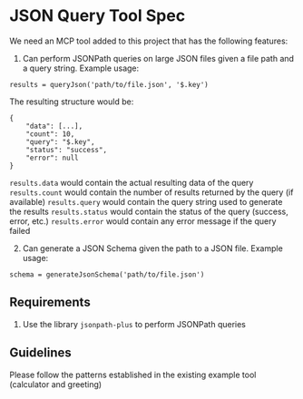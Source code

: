 # JSON Query Tool Spec

We need an MCP tool added to this project that has the following features:

1. Can perform JSONPath queries on large JSON files given a file path and a query string. Example usage:

```
results = queryJson('path/to/file.json', '$.key')
```

The resulting structure would be:

```
{
    "data": [...],
    "count": 10,
    "query": "$.key",
    "status": "success",
    "error": null
}
```

`results.data` would contain the actual resulting data of the query
`results.count` would contain the number of results returned by the query (if available)
`results.query` would contain the query string used to generate the results
`results.status` would contain the status of the query (success, error, etc.)
`results.error` would contain any error message if the query failed

2. Can generate a JSON Schema given the path to a JSON file. Example usage:

```
schema = generateJsonSchema('path/to/file.json')
```

## Requirements

1. Use the library `jsonpath-plus` to perform JSONPath queries

## Guidelines

Please follow the patterns established in the existing example tool (calculator and greeting)
